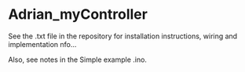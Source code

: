 # Adrian_myController



See the .txt file in the repository for installation instructions, wiring and implementation nfo… 

Also, see notes in the Simple example .ino.





